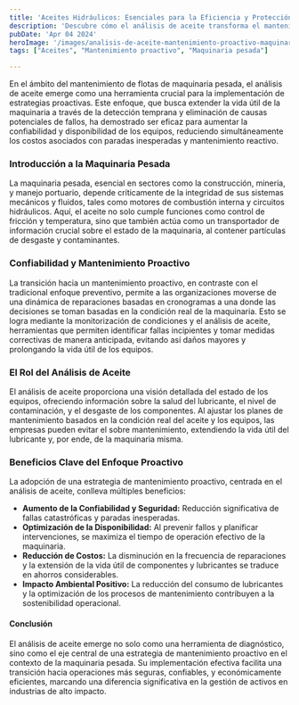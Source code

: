 ```yaml
---
title: 'Aceites Hidráulicos: Esenciales para la Eficiencia y Protección de Sistemas Industriales'
description: 'Descubre cómo el análisis de aceite transforma el mantenimiento de maquinaria pesada, aumentando confiabilidad y reduciendo costos. Una estrategia proactiva esencial.'
pubDate: 'Apr 04 2024'
heroImage: '/images/analisis-de-aceite-mantenimiento-proactivo-maquinaria-pesada.webp'
tags: ["Aceites", "Mantenimiento proactivo", "Maquinaria pesada"]

---
```


En el ámbito del mantenimiento de flotas de maquinaria pesada, el análisis de aceite emerge como una herramienta crucial para la implementación de estrategias proactivas. Este enfoque, que busca extender la vida útil de la maquinaria a través de la detección temprana y eliminación de causas potenciales de fallos, ha demostrado ser eficaz para aumentar la confiabilidad y disponibilidad de los equipos, reduciendo simultáneamente los costos asociados con paradas inesperadas y mantenimiento reactivo.

### Introducción a la Maquinaria Pesada

La maquinaria pesada, esencial en sectores como la construcción, minería, y manejo portuario, depende críticamente de la integridad de sus sistemas mecánicos y fluidos, tales como motores de combustión interna y circuitos hidráulicos. Aquí, el aceite no solo cumple funciones como control de fricción y temperatura, sino que también actúa como un transportador de información crucial sobre el estado de la maquinaria, al contener partículas de desgaste y contaminantes.

### Confiabilidad y Mantenimiento Proactivo

La transición hacia un mantenimiento proactivo, en contraste con el tradicional enfoque preventivo, permite a las organizaciones moverse de una dinámica de reparaciones basadas en cronogramas a una donde las decisiones se toman basadas en la condición real de la maquinaria. Esto se logra mediante la monitorización de condiciones y el análisis de aceite, herramientas que permiten identificar fallas incipientes y tomar medidas correctivas de manera anticipada, evitando así daños mayores y prolongando la vida útil de los equipos.

### El Rol del Análisis de Aceite
El análisis de aceite proporciona una visión detallada del estado de los equipos, ofreciendo información sobre la salud del lubricante, el nivel de contaminación, y el desgaste de los componentes. Al ajustar los planes de mantenimiento basados en la condición real del aceite y los equipos, las empresas pueden evitar el sobre mantenimiento, extendiendo la vida útil del lubricante y, por ende, de la maquinaria misma.

### Beneficios Clave del Enfoque Proactivo
La adopción de una estrategia de mantenimiento proactivo, centrada en el análisis de aceite, conlleva múltiples beneficios:

- **Aumento de la Confiabilidad y Seguridad:** Reducción significativa de fallas catastróficas y paradas inesperadas.
- **Optimización de la Disponibilidad:** Al prevenir fallos y planificar intervenciones, se maximiza el tiempo de operación efectivo de la maquinaria.
- **Reducción de Costos:** La disminución en la frecuencia de reparaciones y la extensión de la vida útil de componentes y lubricantes se traduce en ahorros considerables.
- **Impacto Ambiental Positivo:** La reducción del consumo de lubricantes y la optimización de los procesos de mantenimiento contribuyen a la sostenibilidad operacional.

#### Conclusión

El análisis de aceite emerge no solo como una herramienta de diagnóstico, sino como el eje central de una estrategia de mantenimiento proactivo en el contexto de la maquinaria pesada. Su implementación efectiva facilita una transición hacia operaciones más seguras, confiables, y económicamente eficientes, marcando una diferencia significativa en la gestión de activos en industrias de alto impacto.